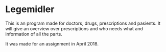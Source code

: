# Legemidler

This is an program made for doctors, drugs, prescriptions and pasients. 
It will give an overview over prescriptions and who needs what and information of all the parts.

It was made for an assignment in April 2018.
